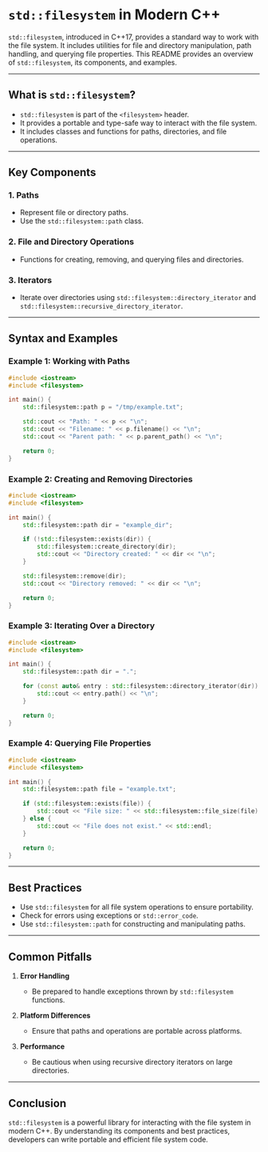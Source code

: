 # `std::filesystem` in Modern C++

`std::filesystem`, introduced in C++17, provides a standard way to work with the file system. It includes utilities for file and directory manipulation, path handling, and querying file properties. This README provides an overview of `std::filesystem`, its components, and examples.

---

## What is `std::filesystem`?

- `std::filesystem` is part of the `<filesystem>` header.
- It provides a portable and type-safe way to interact with the file system.
- It includes classes and functions for paths, directories, and file operations.

---

## Key Components

### 1. **Paths**
- Represent file or directory paths.
- Use the `std::filesystem::path` class.

### 2. **File and Directory Operations**
- Functions for creating, removing, and querying files and directories.

### 3. **Iterators**
- Iterate over directories using `std::filesystem::directory_iterator` and `std::filesystem::recursive_directory_iterator`.

---

## Syntax and Examples

### Example 1: Working with Paths
```cpp
#include <iostream>
#include <filesystem>

int main() {
    std::filesystem::path p = "/tmp/example.txt";

    std::cout << "Path: " << p << "\n";
    std::cout << "Filename: " << p.filename() << "\n";
    std::cout << "Parent path: " << p.parent_path() << "\n";

    return 0;
}
```

### Example 2: Creating and Removing Directories
```cpp
#include <iostream>
#include <filesystem>

int main() {
    std::filesystem::path dir = "example_dir";

    if (!std::filesystem::exists(dir)) {
        std::filesystem::create_directory(dir);
        std::cout << "Directory created: " << dir << "\n";
    }

    std::filesystem::remove(dir);
    std::cout << "Directory removed: " << dir << "\n";

    return 0;
}
```

### Example 3: Iterating Over a Directory
```cpp
#include <iostream>
#include <filesystem>

int main() {
    std::filesystem::path dir = ".";

    for (const auto& entry : std::filesystem::directory_iterator(dir)) {
        std::cout << entry.path() << "\n";
    }

    return 0;
}
```

### Example 4: Querying File Properties
```cpp
#include <iostream>
#include <filesystem>

int main() {
    std::filesystem::path file = "example.txt";

    if (std::filesystem::exists(file)) {
        std::cout << "File size: " << std::filesystem::file_size(file) << " bytes\n";
    } else {
        std::cout << "File does not exist." << std::endl;
    }

    return 0;
}
```

---

## Best Practices

- Use `std::filesystem` for all file system operations to ensure portability.
- Check for errors using exceptions or `std::error_code`.
- Use `std::filesystem::path` for constructing and manipulating paths.

---

## Common Pitfalls

1. **Error Handling**
   - Be prepared to handle exceptions thrown by `std::filesystem` functions.

2. **Platform Differences**
   - Ensure that paths and operations are portable across platforms.

3. **Performance**
   - Be cautious when using recursive directory iterators on large directories.

---

## Conclusion

`std::filesystem` is a powerful library for interacting with the file system in modern C++. By understanding its components and best practices, developers can write portable and efficient file system code.